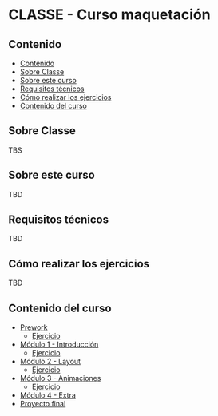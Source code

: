 # CLASSE - Curso maquetación

## Contenido
- [Contenido](#contenido)
- [Sobre Classe](#sobre-classe)
- [Sobre este curso](#sobre-este-curso)
- [Requisitos técnicos](#requisitos-técnicos)
- [Cómo realizar los ejercicios](#cómo-realizar-los-ejercicios)
- [Contenido del curso](#contenido-del-curso)

## Sobre Classe

TBS

## Sobre este curso

TBD

## Requisitos técnicos

TBD

## Cómo realizar los ejercicios

TBD

## Contenido del curso

- [Prework](/prework/README.md)
  - [Ejercicio](prework/ejercicio/README.md)
- [Módulo 1 - Introducción](/modulo-1-introduccion/README.md)
  - [Ejercicio](/modulo-1-introduccion/ejercicio/README.md)
- [Módulo 2 - Layout](/modulo-2-layout/README.md)
  - [Ejercicio](/modulo-2-layout/ejercicio/README.md)
- [Módulo 3 - Animaciones](/modulo-3-animaciones/README.md)
  - [Ejercicio](/modulo-3-animaciones/ejercicio/README.md)
- [Módulo 4 - Extra](/modulo-4-extra/README.md)
- [Proyecto final](/proyecto-final/README.md)
